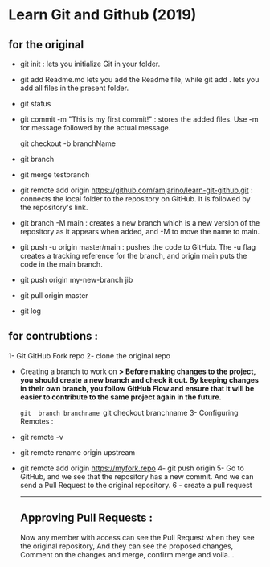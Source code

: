 # Learn Git and Github (2019)

## for the original

- git init : lets you initialize Git in your folder.

- git add Readme.md lets you add the Readme file, while git add . lets you add all files in the present folder.

- git status

- git commit -m "This is my first commit!" : stores the added files. Use -m for message followed by the actual message.

  git checkout -b branchName

- git branch
- git merge testbranch

- git remote add origin https://github.com/amjarino/learn-git-github.git : connects the local folder to the repository on GitHub. It is followed by the repository's link.

- git branch -M main : creates a new branch which is a new version of the repository as it appears when added, and -M to move the name to main.

- git push -u origin master/main : pushes the code to GitHub. The -u flag creates a tracking reference for the branch, and origin main puts the code in the main branch.
- git push origin my-new-branch
  jib
- git pull origin master
- git log

## for contrubtions :

1- Git GitHub Fork repo
2- clone the original repo

- Creating a branch to work on
  **> Before making changes to the project, you should create a new branch and check it out. By keeping changes in their own branch, you follow GitHub Flow and ensure that it will be easier to contribute to the same project again in the future.**

  `git  branch branchname
`git checkout branchname
  3- Configuring Remotes :

- git remote -v
- git remote rename origin upstream
- git remote add origin https://myfork.repo
  4- git push origin
  5- Go to GitHub, and we see that the repository has a new commit. And we can send a Pull Request to the original repository.
  6 - create a pull request

  ***

  ## Approving Pull Requests :

  Now any member with access can see the Pull Request when they see the original repository, And they can see the proposed changes, Comment on the changes and merge, confirm merge and voila...
